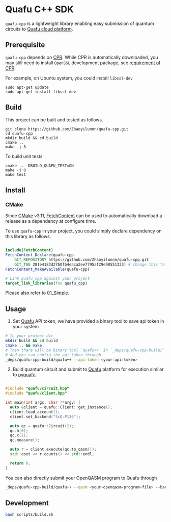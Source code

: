 # Quafu C++ SDK

`quafu-cpp` is a lightweight library enabling easy submission of quantum circuits to [Quafu cloud platform](https://quafu.baqis.ac.cn/).

## Prerequisite

`quafu-cpp` depends on [CPR](https://github.com/libcpr/cpr/). While CPR is automatically downloaded, you may still need to install `OpenSSL` development package, see [requirement of CPR](https://github.com/libcpr/cpr/tree/d47fd882f2da52ddcf6eef7a934d796c15623496?tab=readme-ov-file#requirements).

For example, on Ubuntu system, you could install `libssl-dev`

```
sudo apt-get update
sudo apt-get install libssl-dev
```

## Build


This project can be built and tested as follows.

```
git clone https://github.com/Zhaoyilunnn/quafu-cpp.git
cd quafu-cpp
mkdir build && cd build
cmake ..
make -j 8
```

To build unit tests

```
cmake .. -DBUILD_QUAFU_TEST=ON
make -j 8
make test
```

## Install


### CMake


Since [CMake](https://cmake.org/) v3.11, [FetchContent](https://cmake.org/cmake/help/v3.11/module/FetchContent.html) can be used to automatically download a release as a dependency at configure time.

To use `quafu-cpp` in your project, you could simply declare dependency on this library as follows.

```cmake

include(FetchContent)
FetchContent_Declare(quafu-cpp
    GIT_REPOSITORY https://github.com/Zhaoyilunnn/quafu-cpp.git
    GIT_TAG 281e4183d27b0fb4eaca2ee7795af29e98551323) # change this to your target tag
FetchContent_MakeAvailable(quafu-cpp)

# Link quafu_cpp against your project
target_link_libraries(foo quafu_cpp)

```


Please also refer to [01_Simple](https://github.com/Zhaoyilunnn/quafu-cpp/tree/main/examples/01_simple).

## Usage

1. Set [Quafu](https://quafu.baqis.ac.cn/) API token, we have provided a binary tool to save api token in your system

```bash
# In your project dir
mkdir build && cd build
cmake .. && make
# Then there will be binary tool `quafu++` in `_deps/quafu-cpp-build/` directory
# And you can config the api token through
_deps/quafu-cpp-build/quafu++ --api-token <your-api-token>
```

2. Build quantum circuit and submit to [Quafu](https://quafu.baqis.ac.cn/) platform for execution similar to [pyquafu](https://github.com/ScQ-Cloud/pyquafu/).

```c++

#include "quafu/circuit.hpp"
#include "quafu/client.hpp"

int main(int argc, char **argv) {
  auto &client = quafu::Client::get_instance();
  client.load_account();
  client.set_backend("ScQ-P136");

  auto qc = quafu::Circuit(2);
  qc.h(0);
  qc.x(1);
  qc.measure();

  auto r = client.execute(qc.to_qasm());
  std::cout << r.counts() << std::endl;

  return 0;
}

```

You can also directly submit your OpenQASM program to Quafu through

```bash
_deps/quafu-cpp-build/quafu++ --qasm <your-openqasm-program-file> --backend <name-of-quafu-quantum-chip>
```


## Development

```bash
bash scripts/build.sh
```
